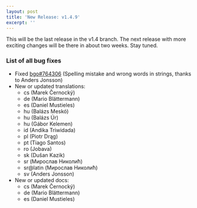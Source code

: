 ```yaml
---
layout: post
title: 'New Release: v1.4.9'
excerpt: ''
---
```


This will be the last release in the v1.4 branch. The next release with
more exciting changes will be there in about two weeks. Stay tuned.

### List of all bug fixes

 * Fixed [bgo#764306](https://bugzilla.gnome.org/show_bug.cgi?id=764306) (Spelling mistake and wrong words in strings, thanks to Anders Jonsson)
 * New or updated translations:
    * cs (Marek Černocký)
    * de (Mario Blättermann)
    * es (Daniel Mustieles)
    * hu (Balázs Meskó)
    * hu (Balázs Úr)
    * hu (Gábor Kelemen)
    * id (Andika Triwidada)
    * pl (Piotr Drąg)
    * pt (Tiago Santos)
    * ro (Jobava)
    * sk (Dušan Kazik)
    * sr (Мирослав Николић)
    * sr@latin (Мирослав Николић)
    * sv (Anders Jonsson)
* New or updated docs:
    * cs (Marek Černocký)
    * de (Mario Blättermann)
    * es (Daniel Mustieles)

